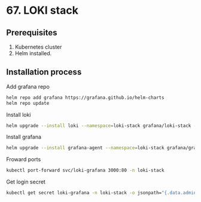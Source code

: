 # 67. LOKI stack

## Prerequisites
1. Kubernetes cluster
2. Helm installed.

## Installation process

Add grafana repo 
```bash
helm repo add grafana https://grafana.github.io/helm-charts
helm repo update
```

Install loki
```bash
helm upgrade --install loki --namespace=loki-stack grafana/loki-stack --values loki-stack-values.yaml --create-namespace
```

Install grafana
```bash
helm upgrade --install grafana-agent --namespace=loki-stack grafana/grafana-agent --values grafana-agent-values.yaml
```

Froward ports
```bash
kubectl port-forward svc/loki-grafana 3000:80 -n loki-stack
```

Get login secret
```bash
kubectl get secret loki-grafana -n loki-stack -o jsonpath="{.data.admin-password}" | base64 --decode ; echo
```
